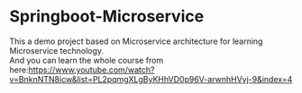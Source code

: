 # Springboot-Microservice
This a demo project based on Microservice architecture for learning Microservice technology.  
And you can learn the whole course from here:https://www.youtube.com/watch?v=BnknNTN8icw&list=PL2pqmgXLgByKHhVD0p96V-arwnhHVyj-9&index=4
